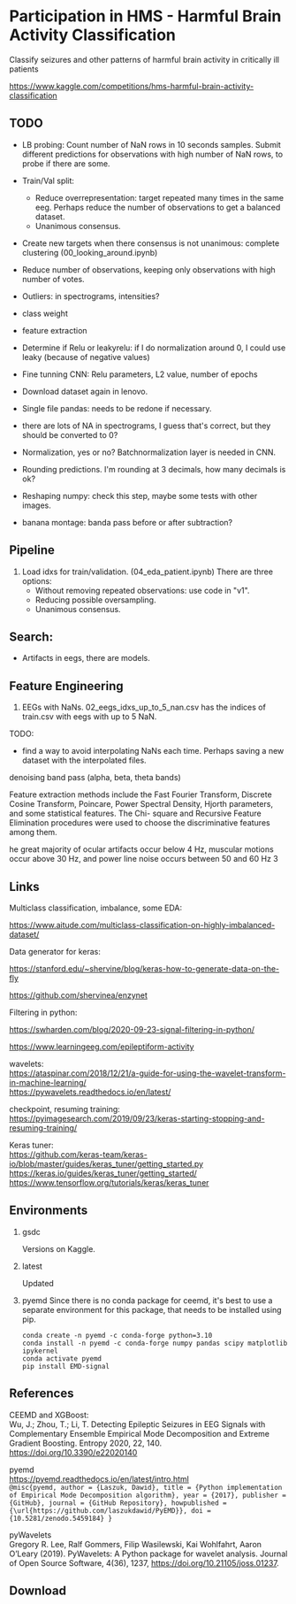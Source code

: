# Participation in HMS - Harmful Brain Activity Classification

Classify seizures and other patterns of harmful brain activity in critically ill patients

https://www.kaggle.com/competitions/hms-harmful-brain-activity-classification

## TODO

- LB probing: Count number of NaN rows in 10 seconds samples. Submit different predictions for observations with high number of NaN rows, to probe if there are some.

- Train/Val split: 
    - Reduce overrepresentation: target repeated many times in the same eeg. Perhaps reduce the number of observations to get a balanced dataset.
    - Unanimous consensus.
- Create new targets when there consensus is not unanimous: complete clustering (00_looking_around.ipynb)
- Reduce number of observations, keeping only observations with high number of votes.
- Outliers: in spectrograms, intensities?
- class weight
- feature extraction
- Determine if Relu or leakyrelu: if I do normalization around 0, I could use leaky (because of negative values)
- Fine tunning CNN: Relu parameters, L2 value, number of epochs
- Download dataset again in lenovo.
- Single file pandas: needs to be redone if necessary.
- there are lots of NA in spectrograms, I guess that's correct, but they should be converted to 0?
- Normalization, yes or no? Batchnormalization layer is needed in CNN.
- Rounding predictions. I'm rounding at 3 decimals, how many decimals is ok?
- Reshaping numpy: check this step, maybe some tests with other images.
- banana montage: banda pass before or after subtraction?

## Pipeline

1. Load idxs for train/validation. (04_eda_patient.ipynb) There are three options:
    - Without removing repeated observations: use code in "v1".
    - Reducing possible oversampling.
    - Unanimous consensus.

## Search:
- Artifacts in eegs, there are models.

## Feature Engineering

1. EEGs with NaNs.
02_eegs_idxs_up_to_5_nan.csv has the indices of train.csv with eegs with up to 5 NaN.

TODO:
- find a way to avoid interpolating NaNs each time. Perhaps saving a new dataset with the interpolated files.

denoising
band pass (alpha, beta, theta bands)

Feature extraction methods include the Fast Fourier Transform, Discrete
Cosine Transform, Poincare, Power Spectral Density, Hjorth parameters, and some statistical features. The Chi-
square and Recursive Feature Elimination procedures were used to choose the discriminative features among
them.

he great majority of
ocular artifacts occur below 4 Hz, muscular motions occur above 30 Hz, and power line noise occurs between
50 and 60 Hz 3



## Links

Multiclass classification, imbalance, some EDA:

https://www.aitude.com/multiclass-classification-on-highly-imbalanced-dataset/

Data generator for keras:

https://stanford.edu/~shervine/blog/keras-how-to-generate-data-on-the-fly

https://github.com/shervinea/enzynet

Filtering in python:

https://swharden.com/blog/2020-09-23-signal-filtering-in-python/

https://www.learningeeg.com/epileptiform-activity  


wavelets:  
https://ataspinar.com/2018/12/21/a-guide-for-using-the-wavelet-transform-in-machine-learning/  
https://pywavelets.readthedocs.io/en/latest/  

checkpoint, resuming training:  
https://pyimagesearch.com/2019/09/23/keras-starting-stopping-and-resuming-training/

Keras tuner:  
https://github.com/keras-team/keras-io/blob/master/guides/keras_tuner/getting_started.py  
https://keras.io/guides/keras_tuner/getting_started/  
https://www.tensorflow.org/tutorials/keras/keras_tuner  


## Environments

1. gsdc

    Versions on Kaggle.

1. latest

    Updated

1. pyemd
    Since there is no conda package for ceemd, it's best to use a separate environment for this package, that needs to be installed using pip.

    ``conda create -n pyemd -c conda-forge python=3.10``  
    ``conda install -n pyemd -c conda-forge numpy pandas scipy matplotlib ipykernel``  
    ``conda activate pyemd``  
    ``pip install EMD-signal``  


## References

CEEMD and XGBoost:  
Wu, J.; Zhou, T.; Li, T. Detecting Epileptic Seizures in EEG Signals with Complementary Ensemble Empirical Mode Decomposition and Extreme Gradient Boosting. Entropy 2020, 22, 140. https://doi.org/10.3390/e22020140


pyemd  
https://pyemd.readthedocs.io/en/latest/intro.html  
``@misc{pyemd,
  author = {Laszuk, Dawid},
  title = {Python implementation of Empirical Mode Decomposition algorithm},
  year = {2017},
  publisher = {GitHub},
  journal = {GitHub Repository},
  howpublished = {\url{https://github.com/laszukdawid/PyEMD}},
  doi = {10.5281/zenodo.5459184}
}``

pyWavelets  
Gregory R. Lee, Ralf Gommers, Filip Wasilewski, Kai Wohlfahrt, Aaron O’Leary (2019). PyWavelets: A Python package for wavelet analysis. Journal of Open Source Software, 4(36), 1237, https://doi.org/10.21105/joss.01237.  




## Download


